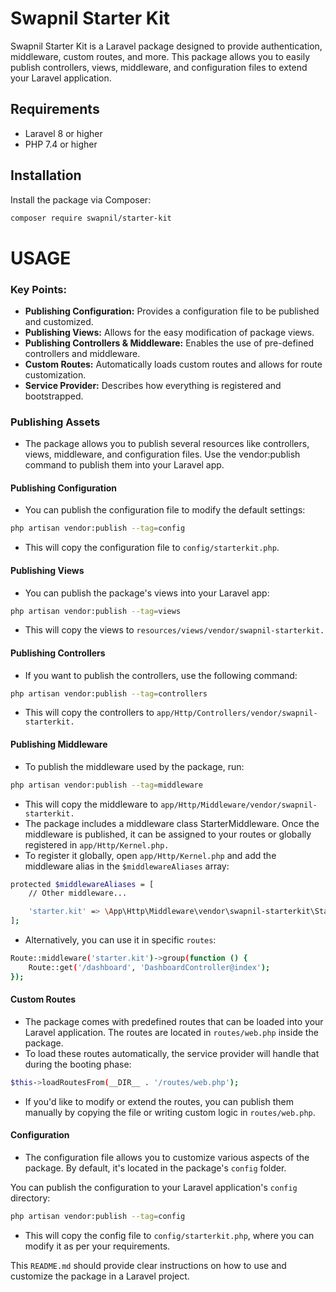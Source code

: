 # Swapnil Starter Kit

Swapnil Starter Kit is a Laravel package designed to provide authentication, middleware, custom routes, and more. This package allows you to easily publish controllers, views, middleware, and configuration files to extend your Laravel application.

## Requirements

- Laravel 8 or higher
- PHP 7.4 or higher

## Installation

Install the package via Composer:

```bash
composer require swapnil/starter-kit
```
# USAGE
### Key Points:
- **Publishing Configuration:** Provides a configuration file to be published and customized.
- **Publishing Views:** Allows for the easy modification of package views.
- **Publishing Controllers & Middleware:** Enables the use of pre-defined controllers and middleware.
- **Custom Routes:** Automatically loads custom routes and allows for route customization.
- **Service Provider:** Describes how everything is registered and bootstrapped.
### Publishing Assets
- The package allows you to publish several resources like controllers, views, middleware, and configuration files. Use the vendor:publish command to publish them into your Laravel app.
#### Publishing Configuration
- You can publish the configuration file to modify the default settings:

```bash
php artisan vendor:publish --tag=config
```
- This will copy the configuration file to `config/starterkit.php`.
#### Publishing Views
- You can publish the package's views into your Laravel app:
```bash
php artisan vendor:publish --tag=views
```
- This will copy the views to `resources/views/vendor/swapnil-starterkit.`
#### Publishing Controllers
- If you want to publish the controllers, use the following command:
```bash
php artisan vendor:publish --tag=controllers
```
- This will copy the controllers to `app/Http/Controllers/vendor/swapnil-starterkit.`

#### Publishing Middleware
- To publish the middleware used by the package, run:
```bash
php artisan vendor:publish --tag=middleware
```
- This will copy the middleware to `app/Http/Middleware/vendor/swapnil-starterkit.`
- The package includes a middleware class StarterMiddleware. Once the middleware is published, it can be assigned to your routes or globally registered in `app/Http/Kernel.php.`
- To register it globally, open `app/Http/Kernel.php` and add the middleware alias in the `$middlewareAliases` array:
```bash
protected $middlewareAliases = [
    // Other middleware...

    'starter.kit' => \App\Http\Middleware\vendor\swapnil-starterkit\StarterMiddleware::class,
];
```
- Alternatively, you can use it in specific `routes`:
```bash
Route::middleware('starter.kit')->group(function () {
    Route::get('/dashboard', 'DashboardController@index');
});
```
#### Custom Routes
- The package comes with predefined routes that can be loaded into your Laravel application. The routes are located in `routes/web.php` inside the package.
- To load these routes automatically, the service provider will handle that during the booting phase:
```bash
$this->loadRoutesFrom(__DIR__ . '/routes/web.php');
```
- If you'd like to modify or extend the routes, you can publish them manually by copying the file or writing custom logic in `routes/web.php`.
#### Configuration
- The configuration file allows you to customize various aspects of the package. By default, it's located in the package's `config` folder.

You can publish the configuration to your Laravel application's `config` directory:
```bash
php artisan vendor:publish --tag=config
```
- This will copy the config file to `config/starterkit.php`, where you can modify it as per your requirements.

This `README.md` should provide clear instructions on how to use and customize the package in a Laravel project.
